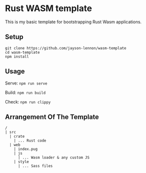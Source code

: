 # Rust WASM template

This is my basic template for bootstrapping Rust Wasm applications.

## Setup

```
git clone https://github.com/jayson-lennon/wasm-template
cd wasm-template
npm install
```

## Usage

Serve:
`npm run serve`

Build:
`npm run build`

Check:
`npm run clippy`

## Arrangement Of The Template

```
/
| src
  | crate
    | ... Rust code
  | web
    | index.pug
    | js
      | ... Wasm loader & any custom JS
    | style
      | ... Sass files
```

